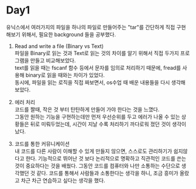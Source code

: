 # Day1  
유닉스에서 여러가지의 파일을 하나의 파일로 만들어주는 "tar"를 간단하게 직접 구현해보기 위해서, 필요한 background 들을 공부했다. 
1. Read and write a file (Binary vs Text)  
파일을 Binary로 읽는 것과 Text로 읽는 것의 차이를 알기 위해서 직접 두가지 프로그램을 만들고 비교해보았다.  
text를 읽을 때는 fscanf 함수 등에서 문자를 임의로 처리하기 때문에, fread를 사용해 binary로 읽을 때와는 차이가 있었다.  
동시에, 파일을 읽는 로직을 직접 짜보면서, os수업 때 배운 내용들을 다시 생각해 보았다. 

2. 에러 처리  
코드를 짤때, 작은 것 부터 탄탄하게 만들어 가야 한다는 것을 느꼈다.  
그동안 원하는 기능을 구현하는데만 먼저 우선순위를 두고 에러가 나올 수 있는 상황들은 뒤로 미뤄두었는데, 시간이 지날 수록 처리하기 까다로워 졌던 것이 생각이 났다.

3. 코드를 통한 커뮤니케이션   
내 코드를 다른 사람이 이해할 수 있게 만들지 않으면, 스스로도 관리하기가 쉽지않다고 한다.  기능적으로 뛰어난 것 보다 논리적으로 명확하고 직관적인 코드를 쓴는 것이 중요하다는 것을 배웠다.  그동안 코드를 컴퓨터와 나만 소통하는 수단으로 생각했던 것 같다. 
코드를 통해서 사람들과 소통한다는 생각을 하니, 조금 흥미가 올랐고 차근 차근 연습하고 싶다는 생각을 했다. 



